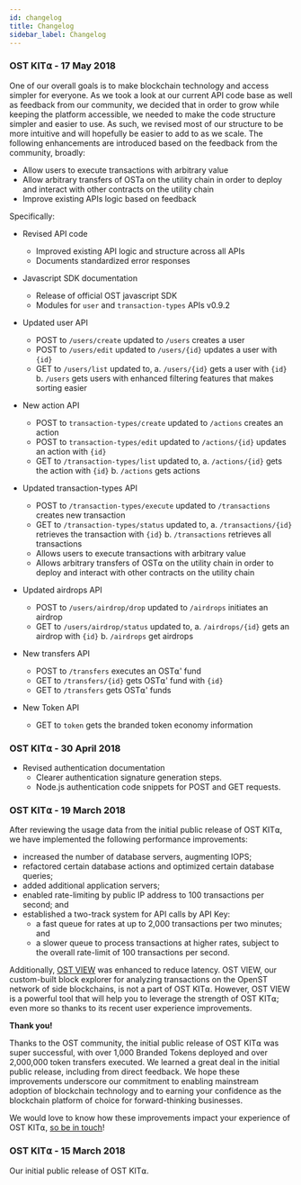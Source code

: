 ```yaml
---
id: changelog
title: Changelog
sidebar_label: Changelog
---
```


### OST KIT⍺ - 17 May 2018

One of our overall goals is to make blockchain technology and access simpler for everyone. As we took a look at our current API code base as well as feedback from our community, we decided that in order to grow while keeping the platform accessible, we needed to make the code structure simpler and easier to use. As such, we revised most of our structure to be more intuitive and will hopefully be easier to add to as we scale. The following enhancements are introduced based on the feedback from the community, broadly: 

 * Allow users to execute transactions with arbitrary value
 * Allow arbitrary transfers of OSTa on the utility chain in order to deploy and interact with other contracts on the utility chain
 * Improve existing APIs logic based on feedback

Specifically:

- Revised API code
	- Improved existing API logic and structure across all APIs
	- Documents standardized error responses

- Javascript SDK documentation
	- Release of official OST javascript SDK
	- Modules for `user` and `transaction-types` APIs v0.9.2

- Updated user API
	- POST to `/users/create` updated to `/users` creates a user
	- POST to `/users/edit` updated to `/users/{id}` updates a user with `{id}`
	- GET to `/users/list` updated to, 
		a. `/users/{id}` gets a user with `{id}`
		b. `/users` gets users with enhanced filtering features that makes sorting easier

- New action API 
	- POST to `transaction-types/create` updated to `/actions` creates an action
	- POST to `transaction-types/edit` updated to `/actions/{id}` updates an action with `{id}`
	- GET to `/transaction-types/list` updated to,
		a. `/actions/{id}` gets the action with `{id}`
		b. `/actions` gets actions

- Updated transaction-types API
	- POST to `/transaction-types/execute` updated to `/transactions` creates new transaction
	- GET to `/transaction-types/status` updated to, 
		a. `/transactions/{id}` retrieves the transaction with `{id}`
		b. `/transactions` retrieves all transactions
	- Allows users to execute transactions with arbitrary value
	- Allows arbitrary transfers of OST⍺ on the utility chain in order to deploy and interact with other contracts on the utility chain			

- Updated airdrops API
	- POST to `/users/airdrop/drop` updated to `/airdrops` initiates an airdrop
	- GET to `/users/airdrop/status` updated to, 
		a. `/airdrops/{id}` gets an airdrop with `{id}`
		b. `/airdrops` get airdrops

- New transfers API
	- POST to `/transfers` executes an OST⍺' fund
	- GET to `/transfers/{id}` gets OST⍺' fund with `{id}`
	- GET to `/transfers` gets OST⍺' funds

- New Token API
	- GET to `token` gets the branded token economy information


### OST KIT⍺ - 30 April 2018
- Revised authentication documentation 
	- Clearer authentication signature generation steps. 
	- Node.js authentication code snippets for POST and GET requests.


### OST KIT⍺ - 19 March 2018

After reviewing the usage data from the initial public release of OST KIT⍺, we have implemented the following performance improvements:

- increased the number of database servers, augmenting IOPS;
- refactored certain database actions and optimized certain database queries;
- added additional application servers;
- enabled rate-limiting by public IP address to 100 transactions per second; and
- established a two-track system for API calls by API Key:
  	- a fast queue for rates at up to 2,000 transactions per two minutes; and
	- a slower queue to process transactions at higher rates, subject to the overall rate-limit of 100 transactions per second.

Additionally, [<u>OST VIEW</u>](https://view.ost.com/) was enhanced to reduce latency. OST VIEW, our custom-built block explorer for analyzing transactions on the OpenST network of side blockchains, is not a part of OST KIT⍺. However, OST VIEW is a powerful tool that will help you to leverage the strength of OST KIT⍺; even more so thanks to its recent user experience improvements.

**Thank you!**

Thanks to the OST community, the initial public release of OST KIT⍺ was super successful, with over 1,000 Branded Tokens deployed and over 2,000,000 token transfers executed. We learned a great deal in the initial public release, including from direct feedback. We hope these improvements underscore our commitment to enabling mainstream adoption of blockchain technology and to earning your confidence as the blockchain platform of choice for forward-thinking businesses.

We would love to know how these improvements impact your experience of OST KIT⍺, [<u>so be in touch</u>](https://help.ost.com/support/discussions)!

### OST KIT⍺ - 15 March 2018

Our initial public release of OST KIT⍺.
